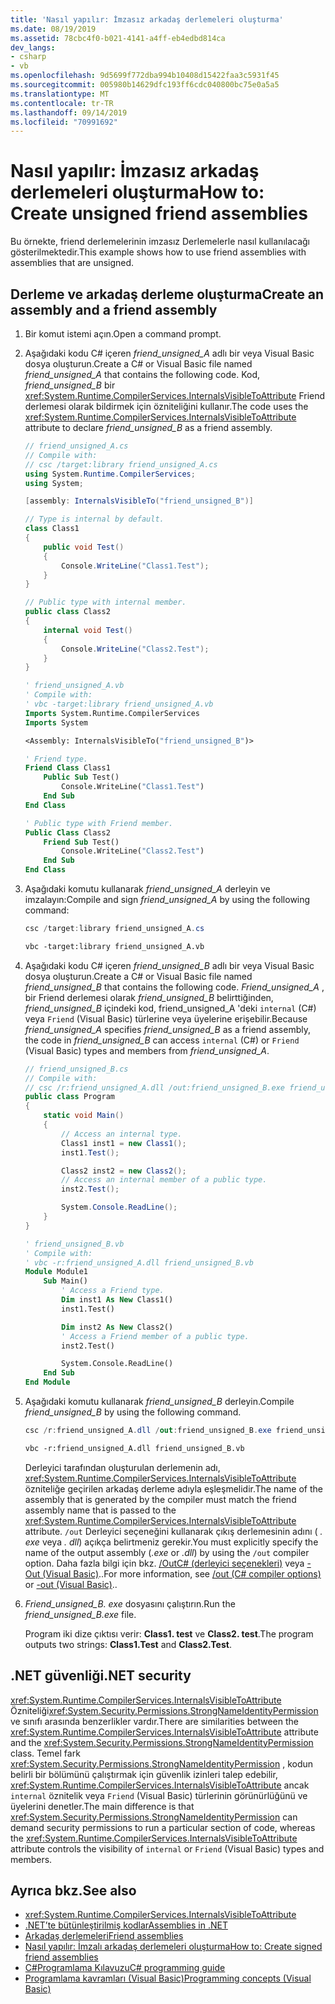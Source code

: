 ```yaml
---
title: 'Nasıl yapılır: İmzasız arkadaş derlemeleri oluşturma'
ms.date: 08/19/2019
ms.assetid: 78cbc4f0-b021-4141-a4ff-eb4edbd814ca
dev_langs:
- csharp
- vb
ms.openlocfilehash: 9d5699f772dba994b10408d15422faa3c5931f45
ms.sourcegitcommit: 005980b14629dfc193ff6cdc040800bc75e0a5a5
ms.translationtype: MT
ms.contentlocale: tr-TR
ms.lasthandoff: 09/14/2019
ms.locfileid: "70991692"
---
```

# <a name="how-to-create-unsigned-friend-assemblies"></a><span data-ttu-id="19e47-102">Nasıl yapılır: İmzasız arkadaş derlemeleri oluşturma</span><span class="sxs-lookup"><span data-stu-id="19e47-102">How to: Create unsigned friend assemblies</span></span>

<span data-ttu-id="19e47-103">Bu örnekte, friend derlemelerinin imzasız Derlemelerle nasıl kullanılacağı gösterilmektedir.</span><span class="sxs-lookup"><span data-stu-id="19e47-103">This example shows how to use friend assemblies with assemblies that are unsigned.</span></span>

## <a name="create-an-assembly-and-a-friend-assembly"></a><span data-ttu-id="19e47-104">Derleme ve arkadaş derleme oluşturma</span><span class="sxs-lookup"><span data-stu-id="19e47-104">Create an assembly and a friend assembly</span></span>

1. <span data-ttu-id="19e47-105">Bir komut istemi açın.</span><span class="sxs-lookup"><span data-stu-id="19e47-105">Open a command prompt.</span></span>

2. <span data-ttu-id="19e47-106">Aşağıdaki kodu C# içeren *friend_unsigned_A* adlı bir veya Visual Basic dosya oluşturun.</span><span class="sxs-lookup"><span data-stu-id="19e47-106">Create a C# or Visual Basic file named *friend_unsigned_A* that contains the following code.</span></span> <span data-ttu-id="19e47-107">Kod, *friend_unsigned_B* bir <xref:System.Runtime.CompilerServices.InternalsVisibleToAttribute> Friend derlemesi olarak bildirmek için özniteliğini kullanır.</span><span class="sxs-lookup"><span data-stu-id="19e47-107">The code uses the <xref:System.Runtime.CompilerServices.InternalsVisibleToAttribute> attribute to declare *friend_unsigned_B* as a friend assembly.</span></span>

   ```csharp
   // friend_unsigned_A.cs
   // Compile with:
   // csc /target:library friend_unsigned_A.cs
   using System.Runtime.CompilerServices;
   using System;

   [assembly: InternalsVisibleTo("friend_unsigned_B")]

   // Type is internal by default.
   class Class1
   {
       public void Test()
       {
           Console.WriteLine("Class1.Test");
       }
   }

   // Public type with internal member.
   public class Class2
   {
       internal void Test()
       {
           Console.WriteLine("Class2.Test");
       }
   }
   ```

   ```vb
   ' friend_unsigned_A.vb
   ' Compile with:
   ' vbc -target:library friend_unsigned_A.vb
   Imports System.Runtime.CompilerServices
   Imports System

   <Assembly: InternalsVisibleTo("friend_unsigned_B")>

   ' Friend type.
   Friend Class Class1
       Public Sub Test()
           Console.WriteLine("Class1.Test")
       End Sub
   End Class

   ' Public type with Friend member.
   Public Class Class2
       Friend Sub Test()
           Console.WriteLine("Class2.Test")
       End Sub
   End Class
   ```

3. <span data-ttu-id="19e47-108">Aşağıdaki komutu kullanarak *friend_unsigned_A* derleyin ve imzalayın:</span><span class="sxs-lookup"><span data-stu-id="19e47-108">Compile and sign *friend_unsigned_A* by using the following command:</span></span>

   ```csharp
   csc /target:library friend_unsigned_A.cs
   ```

   ```vb
   vbc -target:library friend_unsigned_A.vb
   ```

4. <span data-ttu-id="19e47-109">Aşağıdaki kodu C# içeren *friend_unsigned_B* adlı bir veya Visual Basic dosya oluşturun.</span><span class="sxs-lookup"><span data-stu-id="19e47-109">Create a C# or Visual Basic file named *friend_unsigned_B* that contains the following code.</span></span> <span data-ttu-id="19e47-110">*Friend_unsigned_A* , bir Friend derlemesi olarak *friend_unsigned_B* belirttiğinden, *friend_unsigned_B* içindeki kod, friend_unsigned_A 'deki `internal` (C#) veya `Friend` (Visual Basic) türlerine veya üyelerine erişebilir.</span><span class="sxs-lookup"><span data-stu-id="19e47-110">Because *friend_unsigned_A* specifies *friend_unsigned_B* as a friend assembly, the code in *friend_unsigned_B* can access `internal` (C#) or `Friend` (Visual Basic) types and members from *friend_unsigned_A*.</span></span>

   ```csharp
   // friend_unsigned_B.cs
   // Compile with:
   // csc /r:friend_unsigned_A.dll /out:friend_unsigned_B.exe friend_unsigned_B.cs
   public class Program
   {
       static void Main()
       {
           // Access an internal type.
           Class1 inst1 = new Class1();
           inst1.Test();

           Class2 inst2 = new Class2();
           // Access an internal member of a public type.
           inst2.Test();

           System.Console.ReadLine();
       }
   }
   ```

   ```vb
   ' friend_unsigned_B.vb
   ' Compile with:
   ' vbc -r:friend_unsigned_A.dll friend_unsigned_B.vb
   Module Module1
       Sub Main()
           ' Access a Friend type.
           Dim inst1 As New Class1()
           inst1.Test()

           Dim inst2 As New Class2()
           ' Access a Friend member of a public type.
           inst2.Test()

           System.Console.ReadLine()
       End Sub
   End Module
   ```

5. <span data-ttu-id="19e47-111">Aşağıdaki komutu kullanarak *friend_unsigned_B* derleyin.</span><span class="sxs-lookup"><span data-stu-id="19e47-111">Compile *friend_unsigned_B* by using the following command.</span></span>

   ```csharp
   csc /r:friend_unsigned_A.dll /out:friend_unsigned_B.exe friend_unsigned_B.cs
   ```

   ```vb
   vbc -r:friend_unsigned_A.dll friend_unsigned_B.vb
   ```

   <span data-ttu-id="19e47-112">Derleyici tarafından oluşturulan derlemenin adı, <xref:System.Runtime.CompilerServices.InternalsVisibleToAttribute> özniteliğe geçirilen arkadaş derleme adıyla eşleşmelidir.</span><span class="sxs-lookup"><span data-stu-id="19e47-112">The name of the assembly that is generated by the compiler must match the friend assembly name that is passed to the <xref:System.Runtime.CompilerServices.InternalsVisibleToAttribute> attribute.</span></span> <span data-ttu-id="19e47-113">`/out` Derleyici seçeneğini kullanarak çıkış derlemesinin adını ( *. exe* veya *. dll*) açıkça belirtmeniz gerekir.</span><span class="sxs-lookup"><span data-stu-id="19e47-113">You must explicitly specify the name of the output assembly (*.exe* or *.dll*) by using the `/out` compiler option.</span></span> <span data-ttu-id="19e47-114">Daha fazla bilgi için bkz. [/OutC# (derleyici seçenekleri)](../../csharp/language-reference/compiler-options/out-compiler-option.md) veya [-Out (Visual Basic)](../../visual-basic/reference/command-line-compiler/out.md)..</span><span class="sxs-lookup"><span data-stu-id="19e47-114">For more information, see [/out (C# compiler options)](../../csharp/language-reference/compiler-options/out-compiler-option.md) or [-out (Visual Basic)](../../visual-basic/reference/command-line-compiler/out.md)..</span></span>

6. <span data-ttu-id="19e47-115">*Friend_unsigned_B. exe* dosyasını çalıştırın.</span><span class="sxs-lookup"><span data-stu-id="19e47-115">Run the *friend_unsigned_B.exe* file.</span></span>

   <span data-ttu-id="19e47-116">Program iki dize çıktısı verir: **Class1. test** ve **Class2. test**.</span><span class="sxs-lookup"><span data-stu-id="19e47-116">The program outputs two strings: **Class1.Test** and **Class2.Test**.</span></span>

## <a name="net-security"></a><span data-ttu-id="19e47-117">.NET güvenliği</span><span class="sxs-lookup"><span data-stu-id="19e47-117">.NET security</span></span>

<span data-ttu-id="19e47-118"><xref:System.Runtime.CompilerServices.InternalsVisibleToAttribute> Özniteliği<xref:System.Security.Permissions.StrongNameIdentityPermission> ve sınıfı arasında benzerlikler vardır.</span><span class="sxs-lookup"><span data-stu-id="19e47-118">There are similarities between the <xref:System.Runtime.CompilerServices.InternalsVisibleToAttribute> attribute and the <xref:System.Security.Permissions.StrongNameIdentityPermission> class.</span></span> <span data-ttu-id="19e47-119">Temel fark <xref:System.Security.Permissions.StrongNameIdentityPermission> , kodun belirli bir bölümünü çalıştırmak için güvenlik izinleri talep edebilir, <xref:System.Runtime.CompilerServices.InternalsVisibleToAttribute> ancak `internal` öznitelik veya `Friend` (Visual Basic) türlerinin görünürlüğünü ve üyelerini denetler.</span><span class="sxs-lookup"><span data-stu-id="19e47-119">The main difference is that <xref:System.Security.Permissions.StrongNameIdentityPermission> can demand security permissions to run a particular section of code, whereas the <xref:System.Runtime.CompilerServices.InternalsVisibleToAttribute> attribute controls the visibility of `internal`  or `Friend` (Visual Basic) types and members.</span></span>

## <a name="see-also"></a><span data-ttu-id="19e47-120">Ayrıca bkz.</span><span class="sxs-lookup"><span data-stu-id="19e47-120">See also</span></span>

- <xref:System.Runtime.CompilerServices.InternalsVisibleToAttribute>
- [<span data-ttu-id="19e47-121">.NET’te bütünleştirilmiş kodlar</span><span class="sxs-lookup"><span data-stu-id="19e47-121">Assemblies in .NET</span></span>](index.md)
- [<span data-ttu-id="19e47-122">Arkadaş derlemeleri</span><span class="sxs-lookup"><span data-stu-id="19e47-122">Friend assemblies</span></span>](friend.md)
- [<span data-ttu-id="19e47-123">Nasıl yapılır: İmzalı arkadaş derlemeleri oluşturma</span><span class="sxs-lookup"><span data-stu-id="19e47-123">How to: Create signed friend assemblies</span></span>](create-signed-friend.md)
- [<span data-ttu-id="19e47-124">C#Programlama Kılavuzu</span><span class="sxs-lookup"><span data-stu-id="19e47-124">C# programming guide</span></span>](../../csharp/programming-guide/index.md)
- [<span data-ttu-id="19e47-125">Programlama kavramları (Visual Basic)</span><span class="sxs-lookup"><span data-stu-id="19e47-125">Programming concepts (Visual Basic)</span></span>](../../visual-basic/programming-guide/concepts/index.md)
